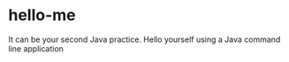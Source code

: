 # hello-me
It can be your second Java practice. Hello yourself using a Java command line application

